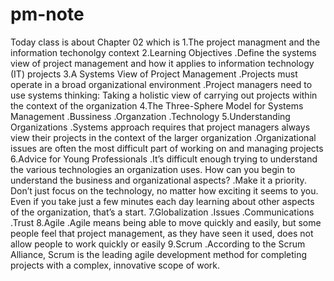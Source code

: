 # pm-note
Today class is about Chapter 02 which is
1.The project managment and the information techonolgy context
2.Learning Objectives 
 .Define the systems view of project management and how it applies to information technology (IT) projects
3.A Systems View of Project Management
 .Projects must operate in a broad organizational environment
 .Project managers need to use systems thinking:
  Taking a holistic view of carrying out projects within the context of the organization 
4.The Three-Sphere Model for Systems Management
 .Bussiness
 .Organzation
 .Technology
5.Understanding Organizations
 .Systems approach requires that project managers always view their projects in the context of the larger organization
 .Organizational issues are often the most difficult part of working on and managing projects
6.Advice for Young Professionals
 .It’s difficult enough trying to understand the various technologies an organization uses. How can you begin to understand the business and organizational aspects? 
 .Make it a priority. Don’t just focus on the technology, no matter how exciting it seems to you. Even if you take just a few minutes each day learning about other aspects of the organization, that’s a start. 
7.Globalization
 .Issues
 .Communications
 .Trust
8.Agile
 .Agile means being able to move quickly and easily, but some people feel that project management, as they have seen it used, does not allow people to work quickly or easily
9.Scrum
 .According to the Scrum Alliance, Scrum is the leading agile development method for completing projects with a complex, innovative scope of work.





